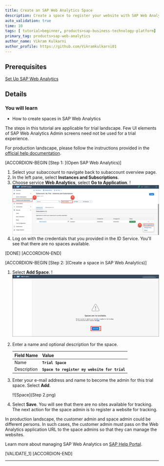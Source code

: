 ```yaml
---
title: Create an SAP Web Analytics Space
description: Create a space to register your website with SAP Web Analytics.
auto_validation: true
time: 10
tags: [ tutorial>beginner, products>sap-business-technology-platform]
primary_tag: products>sap-web-analytics
author_name: Vikram Kulkarni
author_profile: https://github.com/Vikramkulkarni01
---
```


## Prerequisites
[Set Up SAP Web Analytics](cp-webanalytics-setup)


## Details
### You will learn
  - How to create spaces in SAP Web Analytics

The steps in this tutorial are applicable for trial landscape. Few UI elements of SAP Web Analytics Admin screens need not be used for a trial experience.

For production landscape, please follow the instructions provided in the [official help documentation](https://help.sap.com/viewer/e342b49c78c74d4e8ebc00700a791aee/Cloud/en-US/9788e0c77afb4c1da7c1aa4ea5899b40.html).

[ACCORDION-BEGIN [Step 1: ](Open SAP Web Analytics)]

1. Select your subaccount to navigate back to subaccount overview page.
2. In the left pane, select **Instances and Subscriptions**.
3. Choose service **Web Analytics**, select **Go to Application**.
    !![GotoApp](GotoApplication.png)
4. Log on with the credentials that you provided in the ID Service. You'll see that there are no spaces available.

[DONE]
[ACCORDION-END]

[ACCORDION-BEGIN [Step 2: ](Create a space in SAP Web Analytics)]

1. Select **Add Space**.
    !![Add Space](AddSpace.png)

2. Enter a name and optional description for the space.

    |  Field Name       | Value
    |  :-------------   | :-------------
    |  Name             | **``Trial Space``**
    |  Description      | **``Space to register my website for trial``**

3. Enter your e-mail address and name to become the admin for this trial space. Select **Add**.

    !![Space](Step 2.png)

4. Select **Save**. You will see that there are no sites available for tracking. The next action for the space admin is to register a website for tracking.

In production landscape, the customer admin and space admin could be different persons. In such cases, the customer admin must pass on the Web Analytics application URL to the space admins so that they can manage the websites.

Learn more about managing SAP Web Analytics on [SAP Help Portal](https://help.sap.com/viewer/e342b49c78c74d4e8ebc00700a791aee/Cloud/en-US/9b283b52788247a0b613b478b0842dca.html).

[VALIDATE_1]
[ACCORDION-END]

---
